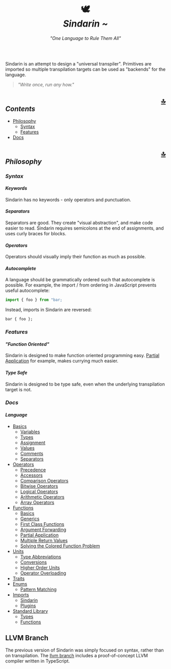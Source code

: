 <div id="sindarin" align="center">
  <h1 align="center">
    <div>🕊</div><i>Sindarin ~</i>
  </h1>
  <h6><i>"One Language to Rule Them All"</i></h6>
  <br />
</div>

Sindarin is an attempt to design a "universal transpiler". Primitives are imported so multiple transpilation targets can be used as "backends" for the language.

> _"Write once, run any how."_

<h2 id="contents"><div align="right"><a href="#sindarin">🔝</a></div><i>Contents</i></h2>

- [Philosophy](#philosophy)
  - [Syntax](#syntax)
  - [Features](#features)
- [Docs](#docs)

<h2 id="philosophy"><div align="right"><a href="#sindarin">🔝</a></div><i>Philosophy</i></h2>

### _Syntax_

#### _Keywords_

Sindarin has no keywords - only operators and punctuation.

#### _Separators_

Separators are good. They create "visual abstraction", and make code easier to read. Sindarin requires semicolons at the end of assignments, and uses curly braces for blocks.

#### _Operators_

Operators should visually imply their function as much as possible.

#### _Autocomplete_

A language should be grammatically ordered such that autocomplete is possible. For example, the import / from ordering in JavaScript prevents useful autocomplete:

```js
import { foo } from "bar;
```

Instead, imports in Sindarin are reversed:
```
bar { foo };
```

### _Features_

#### _"Function Oriented"_

Sindarin is designed to make function oriented programming easy. [Partial Application](docs/functions.md#partial-application) for example, makes currying much easier.

#### _Type Safe_

Sindarin is designed to be type safe, even when the underlying transpilation target is not.

### _Docs_

#### _Language_

- [Basics](docs/basics.md)
  - [Variables](docs/basics.md#variables)
  - [Types](docs/basics.md#types)
  - [Assignment](docs/basics.md#assignment)
  - [Values](docs/basics.md#values)
  - [Comments](docs/basics.md#comments)
  - [Separators](docs/basics.md#separators)
- [Operators](docs/operators.md)
  - [Precedence](docs/operators.md#precedence)
  - [Accessors](docs/operators.md#accessors)
  - [Comparison Operators](docs/operators.md#comparison_operators)
  - [Bitwise Operators](docs/operators.md#bitwise-operators)
  - [Logical Operators](docs/operators.md#logical-operators)
  - [Arithmetic Operators](docs/operators.md#arithmetic-operators)
  - [Array Operators](docs/operators.md#array-operators)
- [Functions](docs/functions.md)
  - [Basics](docs/functions.md#basics)
  - [Generics](docs/functions.md#generics)
  - [First Class Functions](docs/functions.md#first-class-functions)
  - [Argument Forwarding](docs/functions.md#argument-forwarding)
  - [Partial Application](docs/functions.md#partial-application)
  - [Multiple Return Values](docs/functions.md#multiple-return-values)
  - [Solving the Colored Function Problem](docs/functions.md#solving-the-colored-function-problem)
- [Units](docs/units.md)
  - [Type Abbreviations](docs/units.md#type-abbreviations)
  - [Conversions](docs/units.md#conversions)
  - [Higher Order Units](docs/units.md#higher-order-units)
  - [Operator Overloading](docs/units.md#operator-overloading)
- [Traits](docs/traits.md)
- [Enums](docs/enums.md)
  - [Pattern Matching](docs/enums.md#pattern-matching)
- [Imports](docs/imports.md)
  - [Sindarin](docs/imports.md#sindarin)
  - [Plugins](docs/imports.md#plugins)
- [Standard Library](docs/standard-library.md)
  - [Types](docs/standard-library.md#types)
  - [Functions](docs/standard-library.md#functions)

## LLVM Branch

The previous version of Sindarin was simply focused on syntax, rather than on transpilation. The [llvm branch](https://github.com/SindarinLang/sindarin/tree/llvm) includes a proof-of-concept LLVM compiler written in TypeScript.

